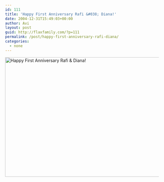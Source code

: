 ```yaml
---
id: 111
title: 'Happy First Anniversary Rafi &#038; Diana!'
date: 2004-12-31T15:49:03+00:00
author: Avi
layout: post
guid: http://flaxfamily.com/?p=111
permalink: /post/happy-first-anniversary-rafi-diana/
categories:
  - none
---
```

[<img src="http://flaxfamily.com/blog/uploads/rafi_diana_1st_anniversary_550.jpg" alt="Happy First Anniversary Rafi &#038; Diana!" width="550" height="392" border="0" />](http://flaxfamily.com/blog/uploads/rafi_diana_1st_anniversary_1024.jpg)